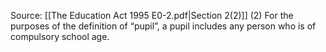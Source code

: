 Source: [[The Education Act 1995 E0-2.pdf|Section 2(2)]]
(2) For the purposes of the definition of “pupil”, a pupil includes any person who is of compulsory school age. 